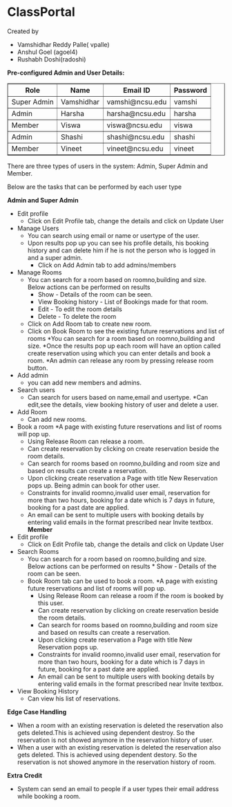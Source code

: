 # ClassPortal
Created by 
- Vamshidhar Reddy Palle( vpalle)
- Anshul Goel (agoel4)
- Rushabh Doshi(radoshi)

<b>Pre-configured Admin and User Details:</b>
<table border=1>
	<th> Role </th>
	<th> Name </th>
	<th> Email ID </th>
	<th> Password </th>
	<tr> <td> Super Admin <td> Vamshidhar <td>vamshi@ncsu.edu <td> vamshi</tr>
	<tr> <td> Admin <td> Harsha <td>harsha@ncsu.edu <td> harsha</tr>
	<tr> <td> Member <td> Viswa <td>viswa@ncsu.edu <td> viswa</tr>
	<tr> <td> Admin <td> Shashi <td>shashi@ncsu.edu <td> shashi</tr>
	<tr> <td> Member <td> Vineet <td>vineet@ncsu.edu <td> vineet</tr>

</table>

There are three types of users in the system: Admin, Super Admin and Member.

Below are the tasks that can be performed by each user type

<b> Admin and Super Admin</b>
- Edit profile
	* Click on Edit Profile tab, change the details and click on Update User
- Manage Users
	* You can search using email or name or usertype of the user.
  * Upon results pop up you can see his profile details, his booking history and can delete him if he is not the person
    who is logged in and a super admin.
	* Click on Add Admin tab to add admins/members
- Manage Rooms
	* You can search for a room based on roomno,building and size. Below actions can be performed on results
		* Show - Details of the room can be seen.
		* View Booking history - List of Bookings made for that room.
		* Edit - To edit the room details
		* Delete - To delete the room
	* Click on Add Room tab to create new room. 
  * Click on Book Room to see the existing future reservations and list of rooms
    *You can search for a room based on roomno,building and size.
    *Once the results pop up each room will have an option called create reservation using which you can enter details and book a room.
    *An admin can release any room by pressing release room button.
- Add admin
    * you can add new members and admins.
- Search users
    * Can search for users based on name,email and usertype.
      *Can edit,see the details, view booking history of user and delete a user.
- Add Room
    * Can add new rooms.
- Book a room
    *A page with existing future reservations and list of rooms will pop up.
    * Using Release Room can release a room.
    * Can create reservation by clicking on create reservation beside the room details.
    * Can search for rooms based on roomno,building and room size and based on results can create a reservation.
    * Upon clicking create reservation a Page with title New Reservation pops up. Being admin can book for other user.
    * Constraints for invalid roomno,invalid user email, reservation for more than two hours, booking for a date which is 
       7 days in future, booking for a past date are applied.
    * An email can be sent to multiple users with booking details by entering valid emails in the format prescribed
      near Invite textbox.
<b> Member </b>
- Edit profile
	* Click on Edit Profile tab, change the details and click on Update User
- Search Rooms
  * You can search for a room based on roomno,building and size. Below actions can be performed on results
		  * Show - Details of the room can be seen.
  * Book Room tab can be used to book a room.
    *A page with existing future reservations and list of rooms will pop up.
    * Using Release Room can release a room if the room is booked by this user.
    * Can create reservation by clicking on create reservation beside the room details.
    * Can search for rooms based on roomno,building and room size and based on results can create a reservation.
    * Upon clicking create reservation a Page with title New Reservation pops up. 
    * Constraints for invalid roomno,invalid user email, reservation for more than two hours, booking for a date which is 
       7 days in future, booking for a past date are applied.
    * An email can be sent to multiple users with booking details by entering valid emails in the format prescribed
      near Invite textbox.
- View Booking History
	* Can view his list of reservations.


<b> Edge Case Handling </b>
- When a room with an existing reservation is deleted the reservation also gets deleted.This is achieved using dependent destroy. 
  So the reservation is not showed anymore in the reservation history of user.
- When a user with an existing reservation is deleted the reservation also gets deleted. This is achieved using dependent destory.
  So the reservation is not showed anymore in the reservation history of room. 



<b> Extra Credit </b>
- System can send an email to people if a user types their email address while booking a room.
